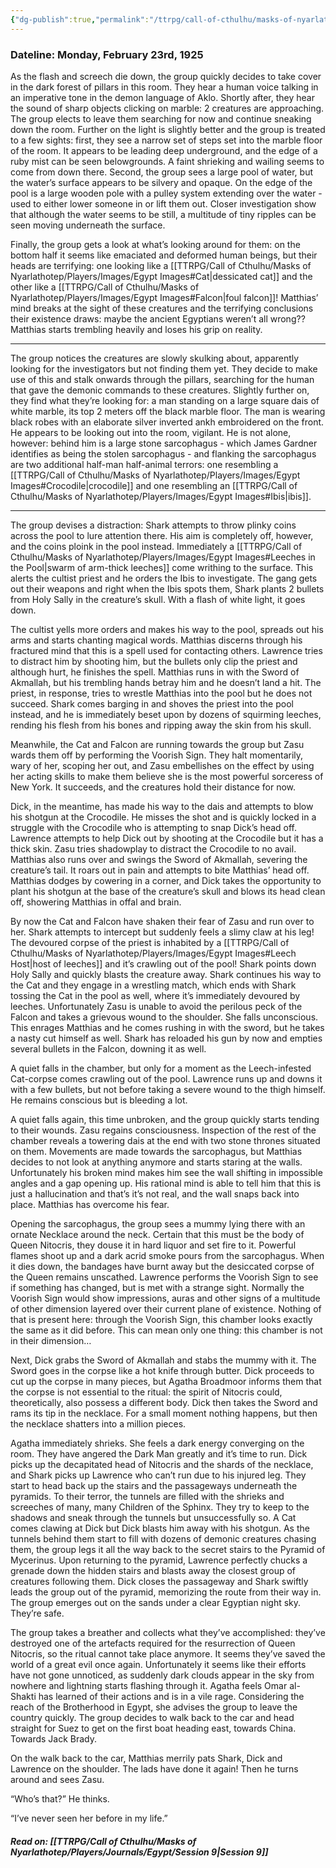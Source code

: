 ```yaml
---
{"dg-publish":true,"permalink":"/ttrpg/call-of-cthulhu/masks-of-nyarlathotep/players/journals/egypt/session-8/","tags":["TTRPG/Games/MoN"]}
---
```


### Dateline: Monday, February 23rd, 1925
As the flash and screech die down, the group quickly decides to take cover in the dark forest of pillars in this room. They hear a human voice talking in an imperative tone in the demon language of Aklo. Shortly after, they hear the sound of sharp objects clicking on marble: 2 creatures are approaching. The group elects to leave them searching for now and continue sneaking down the room. Further on the light is slightly better and the group is treated to a few sights: first, they see a narrow set of steps set into the marble floor of the room. It appears to be leading deep underground, and the edge of a ruby mist can be seen belowgrounds. A faint shrieking and wailing seems to come from down there. Second, the group sees a large pool of water, but the water’s surface appears to be silvery and opaque. On the edge of the pool is a large wooden pole with a pulley system extending over the water - used to either lower someone in or lift them out. Closer investigation show that although the water seems to be still, a multitude of tiny ripples can be seen moving underneath the surface.

Finally, the group gets a look at what’s looking around for them: on the bottom half it seems like emaciated and deformed human beings, but their heads are terrifying: one looking like a [[TTRPG/Call of Cthulhu/Masks of Nyarlathotep/Players/Images/Egypt Images#Cat\|dessicated cat]] and the other like a [[TTRPG/Call of Cthulhu/Masks of Nyarlathotep/Players/Images/Egypt Images#Falcon\|foul falcon]]! Matthias’ mind breaks at the sight of these creatures and the terrifying conclusions their existence draws: maybe the ancient Egyptians weren’t all wrong?? Matthias starts trembling heavily and loses his grip on reality.

---

The group notices the creatures are slowly skulking about, apparently looking for the investigators but not finding them yet. They decide to make use of this and stalk onwards through the pillars, searching for the human that gave the demonic commands to these creatures. Slightly further on, they find what they’re looking for: a man standing on a large square dais of white marble, its top 2 meters off the black marble floor. The man is wearing black robes with an elaborate silver inverted ankh embroidered on the front. He appears to be looking out into the room, vigilant. He is not alone, however: behind him is a large stone sarcophagus - which James Gardner identifies as being the stolen sarcophagus - and flanking the sarcophagus are two additional half-man half-animal terrors: one resembling a [[TTRPG/Call of Cthulhu/Masks of Nyarlathotep/Players/Images/Egypt Images#Crocodile\|crocodile]] and one resembling an [[TTRPG/Call of Cthulhu/Masks of Nyarlathotep/Players/Images/Egypt Images#Ibis\|ibis]].

---

The group devises a distraction: Shark attempts to throw plinky coins across the pool to lure attention there. His aim is completely off, however, and the coins ploink in the pool instead. Immediately a [[TTRPG/Call of Cthulhu/Masks of Nyarlathotep/Players/Images/Egypt Images#Leeches in the Pool\|swarm of arm-thick leeches]] come writhing to the surface. This alerts the cultist priest and he orders the Ibis to investigate. The gang gets out their weapons and right when the Ibis spots them, Shark plants 2 bullets from Holy Sally in the creature’s skull. With a flash of white light, it goes down.

The cultist yells more orders and makes his way to the pool, spreads out his arms and starts chanting magical words. Matthias discerns through his fractured mind that this is a spell used for contacting others. Lawrence tries to distract him by shooting him, but the bullets only clip the priest and although hurt, he finishes the spell. Matthias runs in with the Sword of Akmallah, but his trembling hands betray him and he doesn’t land a hit. The priest, in response, tries to wrestle Matthias into the pool but he does not succeed. Shark comes barging in and shoves the priest into the pool instead, and he is immediately beset upon by dozens of squirming leeches, rending his flesh from his bones and ripping away the skin from his skull.

Meanwhile, the Cat and Falcon are running towards the group but Zasu wards them off by performing the Voorish Sign. They halt momentarily, wary of her, scoping her out, and Zasu embellishes on the effect by using her acting skills to make them believe she is the most powerful sorceress of New York. It succeeds, and the creatures hold their distance for now.

Dick, in the meantime, has made his way to the dais and attempts to blow his shotgun at the Crocodile. He misses the shot and is quickly locked in a struggle with the Crocodile who is attempting to snap Dick’s head off. Lawrence attempts to help Dick out by shooting at the Crocodile but it has a thick skin. Zasu tries shadowplay to distract the Crocodile to no avail. Matthias also runs over and swings the Sword of Akmallah, severing the creature’s tail. It roars out in pain and attempts to bite Matthias’ head off. Matthias dodges by cowering in a corner, and Dick takes the opportunity to plant his shotgun at the base of the creature’s skull and blows its head clean off, showering Matthias in offal and brain.

By now the Cat and Falcon have shaken their fear of Zasu and run over to her. Shark attempts to intercept but suddenly feels a slimy claw at his leg! The devoured corpse of the priest is inhabited by a [[TTRPG/Call of Cthulhu/Masks of Nyarlathotep/Players/Images/Egypt Images#Leech Host\|host of leeches]] and it’s crawling out of the pool! Shark points down Holy Sally and quickly blasts the creature away. Shark continues his way to the Cat and they engage in a wrestling match, which ends with Shark tossing the Cat in the pool as well, where it’s immediately devoured by leeches. Unfortunately Zasu is unable to avoid the perilous peck of the Falcon and takes a grievous wound to the shoulder. She falls unconscious. This enrages Matthias and he comes rushing in with the sword, but he takes a nasty cut himself as well. Shark has reloaded his gun by now and empties several bullets in the Falcon, downing it as well.

A quiet falls in the chamber, but only for a moment as the Leech-infested Cat-corpse comes crawling out of the pool. Lawrence runs up and downs it with a few bullets, but not before taking a severe wound to the thigh himself. He remains conscious but is bleeding a lot.

A quiet falls again, this time unbroken, and the group quickly starts tending to their wounds. Zasu regains consciousness. Inspection of the rest of the chamber reveals a towering dais at the end with two stone thrones situated on them. Movements are made towards the sarcophagus, but Matthias decides to not look at anything anymore and starts staring at the walls. Unfortunately his broken mind makes him see the wall shifting in impossible angles and a gap opening up. His rational mind is able to tell him that this is just a hallucination and that’s it’s not real, and the wall snaps back into place. Matthias has overcome his fear.

Opening the sarcophagus, the group sees a mummy lying there with an ornate Necklace around the neck. Certain that this must be the body of Queen Nitocris, they douse it in hard liquor and set fire to it. Powerful flames shoot up and a dark acrid smoke pours from the sarcophagus. When it dies down, the bandages have burnt away but the desiccated corpse of the Queen remains unscathed. Lawrence performs the Voorish Sign to see if something has changed, but is met with a strange sight. Normally the Voorish Sign would show impressions, auras and other signs of a multitude of other dimension layered over their current plane of existence. Nothing of that is present here: through the Voorish Sign, this chamber looks exactly the same as it did before. This can mean only one thing: this chamber is not in their dimension…

Next, Dick grabs the Sword of Akmallah and stabs the mummy with it. The Sword goes in the corpse like a hot knife through butter. Dick proceeds to cut up the corpse in many pieces, but Agatha Broadmoor informs them that the corpse is not essential to the ritual: the spirit of Nitocris could, theoretically, also possess a different body. Dick then takes the Sword and rams its tip in the necklace. For a small moment nothing happens, but then the necklace shatters into a million pieces.

Agatha immediately shrieks. She feels a dark energy converging on the room. They have angered the Dark Man greatly and it’s time to run. Dick picks up the decapitated head of Nitocris and the shards of the necklace, and Shark picks up Lawrence who can’t run due to his injured leg. They start to head back up the stairs and the passageways underneath the pyramids. To their terror, the tunnels are filled with the shrieks and screeches of many, many Children of the Sphinx. They try to keep to the shadows and sneak through the tunnels but unsuccessfully so. A Cat comes clawing at Dick but Dick blasts him away with his shotgun. As the tunnels behind them start to fill with dozens of demonic creatures chasing them, the group legs it all the way back to the secret stairs to the Pyramid of Mycerinus. Upon returning to the pyramid, Lawrence perfectly chucks a grenade down the hidden stairs and blasts away the closest group of creatures following them. Dick closes the passageway and Shark swiftly leads the group out of the pyramid, memorizing the route from their way in. The group emerges out on the sands under a clear Egyptian night sky. They’re safe.

The group takes a breather and collects what they’ve accomplished: they’ve destroyed one of the artefacts required for the resurrection of Queen Nitocris, so the ritual cannot take place anymore. It seems they’ve saved the world of a great evil once again. Unfortunately it seems like their efforts have not gone unnoticed, as suddenly dark clouds appear in the sky from nowhere and lightning starts flashing through it. Agatha feels Omar al-Shakti has learned of their actions and is in a vile rage. Considering the reach of the Brotherhood in Egypt, she advises the group to leave the country quickly. The group decides to walk back to the car and head straight for Suez to get on the first boat heading east, towards China. Towards Jack Brady.

On the walk back to the car, Matthias merrily pats Shark, Dick and Lawrence on the shoulder. The lads have done it again! Then he turns around and sees Zasu.

“Who’s that?” He thinks.

“I’ve never seen her before in my life.”

##### Read on: [[TTRPG/Call of Cthulhu/Masks of Nyarlathotep/Players/Journals/Egypt/Session 9\|Session 9]]